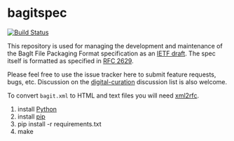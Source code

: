 bagitspec
=========

[![Build Status](https://travis-ci.org/jkunze/bagitspec.svg)](http://travis-ci.org/jkunze/bagitspec)

This repository is used for managing the development and maintenance of the
BagIt File Packaging Format specification as an 
[IETF draft](http://purl.org/net/bagit). The spec itself 
is formatted as specified in [RFC 2629](http://tools.ietf.org/html/rfc2629). 

Please feel free to use the issue tracker here to submit feature requests, bugs,
etc. Discussion on the
[digital-curation](https://groups.google.com/forum/#!forum/digital-curation) 
discussion list is also welcome.

To convert `bagit.xml` to HTML and text files you will need
[xml2rfc](https://pypi.python.org/pypi/xml2rfc/).

1. install [Python](http://python.org/downloads/)
1. install [pip](http://www.pip-installer.org/en/latest/installing.html)
1. pip install -r requirements.txt
1. make
